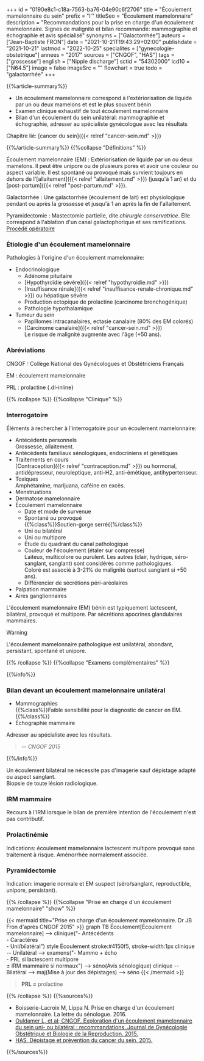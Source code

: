 +++
id = "0190e8c1-c18a-7563-ba76-04e90c6f2706"
title = "Écoulement mamelonnaire du sein"
prefix = "l'"
titleSeo = "Écoulement mamelonnaire"
description = "Recommandations pour la prise en charge d'un écoulement mamelonnaire. Signes de malignité et bilan recommandé: mammographie et échographie et avis spécialisé"
synonyms = ["Galactorrhée"]
auteurs = ["Jean-Baptiste FRON"]
date = "2021-10-21T19:43:29+02:00"
publishdate = "2021-10-21"
lastmod = "2022-10-25"
specialites = ["gynecologie-obstetrique"]
annees = "2017"
sources = ["CNGOF", "HAS"]
tags = ["grossesse"]
english = ["Nipple discharge"]
sctid = "54302000"
icd10 = ["N64.5"]
image = false
imageSrc = ""
flowchart = true
todo = "galactorrhée"
+++

{{%article-summary%}}

- Un écoulement mamelonnaire correspond à l'extériorisation de liquide par un ou deux mamelons et est le plus souvent bénin
- Examen clinique exhaustif de tout écoulement mamelonnaire
- Bilan d'un écoulement du sein unilatéral: mammographie et échographie, adresser au spécialiste gynécologue avec les résultats

Chapitre lié: [cancer du sein]({{< relref "cancer-sein.md" >}})

{{%/article-summary%}}
{{%collapse "Définitions" %}}

Écoulement mamelonnaire (EM)
: Extériorisation de liquide par un ou deux mamelons. Il peut être unipore ou de plusieurs pores et avoir une couleur ou aspect variable. Il est spontané ou provoqué mais survient toujours en dehors de l'[allaitement]({{< relref "allaitement.md" >}}) (jusqu'à 1 an) et du [post-partum]({{< relref "post-partum.md" >}}).

Galactorrhée
: Une galactorrhée (écoulement de lait) est physiologique pendant ou après la grossesse et jusqu'à 1 an après la fin de l'allaitement.

Pyramidectomie
: Mastectomie partielle, dite *chirurgie conservatrice*. Elle correspond à l'ablation d'un canal galactophorique et ses ramifications. [Procédé opératoire](https://www.docteur-benchimol.com/pyramidectomie-du-sein.html)

### Étiologie d'un écoulement mamelonnaire

Pathologies à l'origine d'un écoulement mamelonnaire:

- Endocrinologique
  - Adénome pituitaire
  - [Hypothyroïdie sévère]({{< relref "hypothyroidie.md" >}})
  - [Insuffisance rénale]({{< relref "insuffisance-renale-chronique.md" >}}) ou hépatique sévère
  - Production ectopique de prolactine (carcinome bronchogénique)
  - Pathologie hypothalamique
- Tumeur du sein
  - Papillomes intracanalaires, ectasie canalaire (80% des EM colorés)
  - [Carcinome canalaire]({{< relref "cancer-sein.md" >}})  
  Le risque de malignité augmente avec l'âge (+50 ans).

### Abréviations

CNGOF
: Collège National des Gynécologues et Obstétriciens Français

EM
: écoulement mamelonnaire

PRL
: prolactine
{.dl-inline}

{{% /collapse %}}
{{%collapse "Clinique" %}}

### Interrogatoire

Éléments à rechercher à l'interrogatoire pour un écoulement mamelonnaire:

- Antécédents personnels  
  Grossesse, allaitement.
- Antécédents familiaux sénologiques, endocriniens et génétiques
- Traitements en cours  
  [Contraception]({{< relref "contraception.md" >}}) ou hormonal, antidépresseur, neuroleptique, anti-H2, anti-émétique, antihypertenseur.
- Toxiques  
  Amphétamine, marijuana, caféine en excès.
- Menstruations
- Dermatose mamelonnaire
- Écoulement mamelonnaire
  - Date et mode de survenue
  - Spontané ou provoqué  
    {{%class%}}Soutien-gorge serré{{%/class%}}
  - Uni ou bilatéral
  - Uni ou multipore
  - Étude du quadrant du canal pathologique
  - Couleur de l'écoulement (étaler sur compresse)  
    Laiteux, multicolore ou purulent. Les autres (clair, hydrique, séro-sanglant, sanglant) sont considérés comme pathologiques.  
    Coloré est associé à 3-21% de malignité (surtout sanglant si +50 ans).
  - Différencier de sécrétions péri-aréolaires
- Palpation mammaire
- Aires ganglionnaires

L'écoulement mamelonnaire (EM) bénin est typiquement lactescent, bilatéral, provoqué et multipore. Par sécrétions apocrines glandulaires mammaires.  

> [!WARNING]
> L'écoulement mamelonnaire pathologique est unilatéral, abondant, persistant, spontané et unipore.

{{% /collapse %}}
{{%collapse "Examens complémentaires" %}}

{{%info%}}

### Bilan devant un écoulement mamelonnaire unilatéral

- Mammographies  
  {{%class%}}Faible sensibilité pour le diagnostic de cancer en EM.{{%/class%}}
- Échographie mammaire

Adresser au spécialiste avec les résultats.

> -- *CNGOF 2015*

{{%/info%}}

Un écoulement bilatéral ne nécessite pas d'imagerie sauf dépistage adapté ou aspect sanglant.  
Biopsie de toute lésion radiologique.

### IRM mammaire

Recours à l'IRM lorsque le bilan de première intention de l'écoulement n'est pas contributif.

### Prolactinémie

Indications: écoulement mamelonnaire lactescent multipore provoqué sans traitement à risque. Aménorrhée normalement associée.

### Pyramidectomie

Indication: imagerie normale et EM suspect (séro/sanglant, reproductible, unipore, persistant).

{{% /collapse %}}
{{%collapse "Prise en charge d'un écoulement mamelonnaire" "show" %}}

{{< mermaid title="Prise en charge d'un écoulement mamelonnaire. Dr JB Fron d'après CNGOF 2015" >}}
graph TB
  Écoulement[Écoulement mamelonnaire] --> clinique("- Antécédents<br>- Caractères<br>- Uni/bilatéral")
  style Écoulement stroke:#4150f5, stroke-width:1px
      clinique -- Unilatéral --> examens("- Mammo + écho<br>- PRL si lactescent multipore<br>± IRM mammaire si normaux") --> séno(Avis sénologique)
      clinique -- Bilatéral --> maj(Mise à jour des dépistages) --> séno
{{< /mermaid >}}

> **PRL =** prolactine

{{% /collapse %}}
{{%sources%}}

- Boisserie-Lacroix M, Lippa N. Prise en charge d'un écoulement mamelonnaire. La lettre du sénologue. 2016.
- [Ouldamer L, et al; CNGOF. Exploration d'un écoulement mamelonnaire du sein uni- ou bilatéral : recommandations. Journal de Gynécologie Obstétrique et Biologie de la Reproduction. 2015.](https://doi.org/10.1016/J.JGYN.2015.09.035)
- [HAS. Dépistage et prévention du cancer du sein. 2015.](https://www.has-sante.fr/jcms/c_2024559/fr/depistage-et-prevention-du-cancer-du-sein)

{{%/sources%}}
